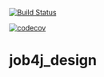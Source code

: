 [![Build Status](https://travis-ci.org/Zhitenev/job4j_design.svg?branch=master)](https://travis-ci.org/Zhitenev/job4j_design)


[![codecov](https://codecov.io/gh/Zhitenev/job4j_design/branch/master/graph/badge.svg)](https://codecov.io/gh/Zhitenev/job4j_design)


# job4j_design
